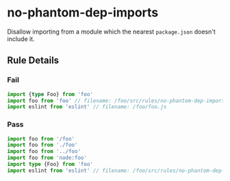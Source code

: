 <!-- prettier-ignore-start -->
# no-phantom-dep-imports

Disallow importing from a module which the nearest `package.json` doesn't include it.

## Rule Details

### Fail

```ts
import {type Foo} from 'foo'
import foo from 'foo' // filename: /foo/src/rules/no-phantom-dep-imports.spec.ts
import eslint from 'eslint' // filename: /foo/foo.js
```

### Pass

```ts
import foo from '/foo'
import foo from './foo'
import foo from '../foo'
import foo from 'node:foo'
import type {Foo} from 'foo'
import eslint from 'eslint' // filename: /foo/src/rules/no-phantom-dep-imports.spec.ts
```
<!-- prettier-ignore-end -->
